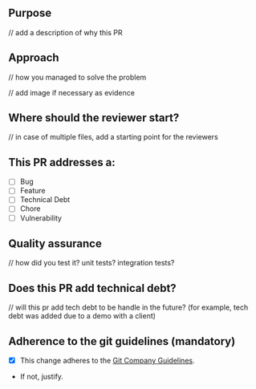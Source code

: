## Purpose

// add a description of why this PR

## Approach

// how you managed to solve the problem

// add image if necessary as evidence

## Where should the reviewer start?

// in case of multiple files, add a starting point for the reviewers

## This PR addresses a:

- [ ] Bug
- [ ] Feature
- [ ] Technical Debt
- [ ] Chore
- [ ] Vulnerability

## Quality assurance

// how did you test it? unit tests? integration tests?

## Does this PR add technical debt?

// will this pr add tech debt to be handle in the future? (for example, tech debt was added due to a demo with a client)

## Adherence to the git guidelines (mandatory)
- [x] This change adheres to the [Git Company Guidelines](https://github.com/LuisSanchez/guidelines/blob/main/comments_explanation_en.md).
- If not, justify.

